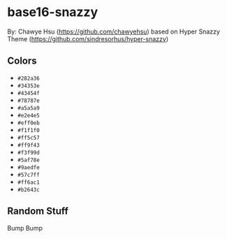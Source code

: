 # base16-snazzy

By: Chawye Hsu (https://github.com/chawyehsu) based on Hyper Snazzy Theme (https://github.com/sindresorhus/hyper-snazzy)

## Colors

* `#282a36`
* `#34353e`
* `#43454f`
* `#78787e`
* `#a5a5a9`
* `#e2e4e5`
* `#eff0eb`
* `#f1f1f0`
* `#ff5c57`
* `#ff9f43`
* `#f3f99d`
* `#5af78e`
* `#9aedfe`
* `#57c7ff`
* `#ff6ac1`
* `#b2643c`

## Random Stuff

Bump
Bump
